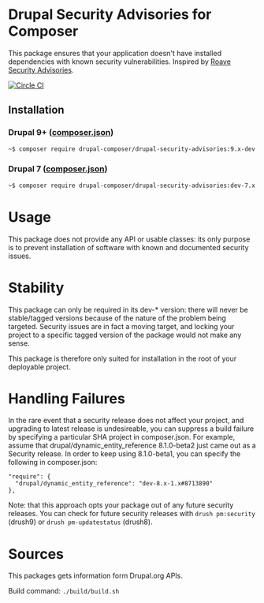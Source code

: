 # Drupal Security Advisories for Composer

This package ensures that your application doesn't have installed dependencies with known security vulnerabilities. Inspired by [Roave Security Advisories](https://github.com/Roave/SecurityAdvisories).

[![Circle CI](https://circleci.com/gh/drupal-composer/drupal-security-advisories/tree/main.svg?style=svg)](https://circleci.com/gh/drupal-composer/drupal-security-advisories/tree/main)

## Installation

### Drupal 9+ ([composer.json](https://github.com/drupal-composer/drupal-security-advisories/blob/9.x/composer.json))

```sh
~$ composer require drupal-composer/drupal-security-advisories:9.x-dev
```

### Drupal 7 ([composer.json](https://github.com/drupal-composer/drupal-security-advisories/blob/7.x/composer.json))

```sh
~$ composer require drupal-composer/drupal-security-advisories:dev-7.x
```

# Usage

This package does not provide any API or usable classes: its only purpose is to prevent installation of software with known and documented security issues.

# Stability

This package can only be required in its dev-* version: there will never be stable/tagged versions because of the nature of the problem being targeted. Security issues are in fact a moving target, and locking your project to a specific tagged version of the package would not make any sense.

This package is therefore only suited for installation in the root of your deployable project.

# Handling Failures

In the rare event that a security release does not affect your project, and upgrading to latest release is undesireable, you can suppress a build failure by specifying a particular SHA project in composer.json. For example, assume that drupal/dynamic_entity_reference 8.1.0-beta2 just came out as a Security release. In order to keep using 8.1.0-beta1, you can specify the following in composer.json:

```
"require": {
  "drupal/dynamic_entity_reference": "dev-8.x-1.x#8713890"
},

 ```

Note: that this approach opts your package out of any future security releases. You can check for future security releases with `drush pm:security` (drush9) or `drush pm-updatestatus` (drush8).

# Sources

This packages gets information form Drupal.org APIs.

Build command: ```./build/build.sh```
